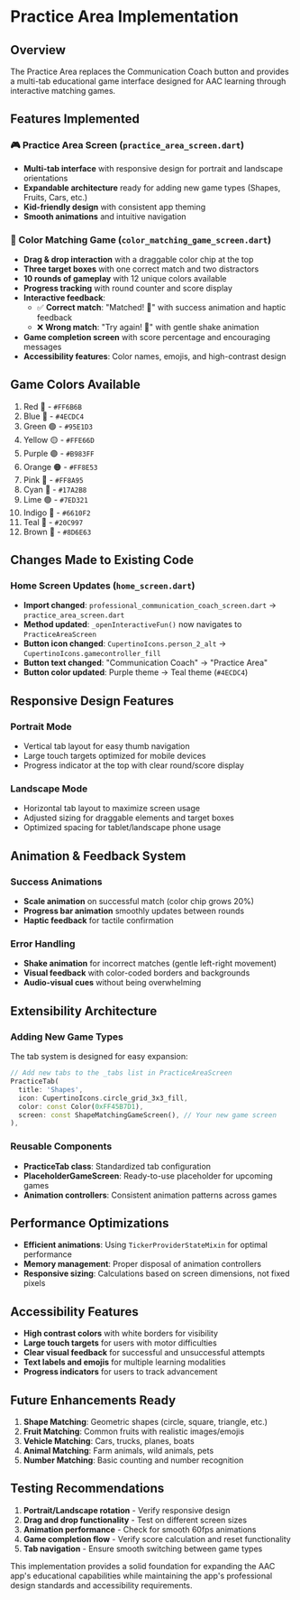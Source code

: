 # Practice Area Implementation

## Overview
The Practice Area replaces the Communication Coach button and provides a multi-tab educational game interface designed for AAC learning through interactive matching games.

## Features Implemented

### 🎮 Practice Area Screen (`practice_area_screen.dart`)
- **Multi-tab interface** with responsive design for portrait and landscape orientations
- **Expandable architecture** ready for adding new game types (Shapes, Fruits, Cars, etc.)
- **Kid-friendly design** with consistent app theming
- **Smooth animations** and intuitive navigation

### 🎨 Color Matching Game (`color_matching_game_screen.dart`)
- **Drag & drop interaction** with a draggable color chip at the top
- **Three target boxes** with one correct match and two distractors
- **10 rounds of gameplay** with 12 unique colors available
- **Progress tracking** with round counter and score display
- **Interactive feedback**:
  - ✅ **Correct match**: "Matched! 🎉" with success animation and haptic feedback
  - ❌ **Wrong match**: "Try again! 🤔" with gentle shake animation
- **Game completion screen** with score percentage and encouraging messages
- **Accessibility features**: Color names, emojis, and high-contrast design

## Game Colors Available
1. Red 🔴 - `#FF6B6B`
2. Blue 🔵 - `#4ECDC4` 
3. Green 🟢 - `#95E1D3`
4. Yellow 🟡 - `#FFE66D`
5. Purple 🟣 - `#B983FF`
6. Orange 🟠 - `#FF8E53`
7. Pink 🩷 - `#FF8A95`
8. Cyan 🔷 - `#17A2B8`
9. Lime 🟢 - `#7ED321`
10. Indigo 🔮 - `#6610F2`
11. Teal 🌊 - `#20C997`
12. Brown 🤎 - `#8D6E63`

## Changes Made to Existing Code

### Home Screen Updates (`home_screen.dart`)
- **Import changed**: `professional_communication_coach_screen.dart` → `practice_area_screen.dart`
- **Method updated**: `_openInteractiveFun()` now navigates to `PracticeAreaScreen`
- **Button icon changed**: `CupertinoIcons.person_2_alt` → `CupertinoIcons.gamecontroller_fill`
- **Button text changed**: "Communication Coach" → "Practice Area"
- **Button color updated**: Purple theme → Teal theme (`#4ECDC4`)

## Responsive Design Features

### Portrait Mode
- Vertical tab layout for easy thumb navigation
- Large touch targets optimized for mobile devices
- Progress indicator at the top with clear round/score display

### Landscape Mode  
- Horizontal tab layout to maximize screen usage
- Adjusted sizing for draggable elements and target boxes
- Optimized spacing for tablet/landscape phone usage

## Animation & Feedback System

### Success Animations
- **Scale animation** on successful match (color chip grows 20%)
- **Progress bar animation** smoothly updates between rounds
- **Haptic feedback** for tactile confirmation

### Error Handling
- **Shake animation** for incorrect matches (gentle left-right movement)
- **Visual feedback** with color-coded borders and backgrounds
- **Audio-visual cues** without being overwhelming

## Extensibility Architecture

### Adding New Game Types
The tab system is designed for easy expansion:

```dart
// Add new tabs to the _tabs list in PracticeAreaScreen
PracticeTab(
  title: 'Shapes',
  icon: CupertinoIcons.circle_grid_3x3_fill,
  color: const Color(0xFF45B7D1),
  screen: const ShapeMatchingGameScreen(), // Your new game screen
),
```

### Reusable Components
- **PracticeTab class**: Standardized tab configuration
- **PlaceholderGameScreen**: Ready-to-use placeholder for upcoming games
- **Animation controllers**: Consistent animation patterns across games

## Performance Optimizations
- **Efficient animations**: Using `TickerProviderStateMixin` for optimal performance
- **Memory management**: Proper disposal of animation controllers
- **Responsive sizing**: Calculations based on screen dimensions, not fixed pixels

## Accessibility Features
- **High contrast colors** with white borders for visibility
- **Large touch targets** for users with motor difficulties
- **Clear visual feedback** for successful and unsuccessful attempts
- **Text labels and emojis** for multiple learning modalities
- **Progress indicators** for users to track advancement

## Future Enhancements Ready
1. **Shape Matching**: Geometric shapes (circle, square, triangle, etc.)
2. **Fruit Matching**: Common fruits with realistic images/emojis
3. **Vehicle Matching**: Cars, trucks, planes, boats
4. **Animal Matching**: Farm animals, wild animals, pets
5. **Number Matching**: Basic counting and number recognition

## Testing Recommendations
1. **Portrait/Landscape rotation** - Verify responsive design
2. **Drag and drop functionality** - Test on different screen sizes
3. **Animation performance** - Check for smooth 60fps animations
4. **Game completion flow** - Verify score calculation and reset functionality
5. **Tab navigation** - Ensure smooth switching between game types

This implementation provides a solid foundation for expanding the AAC app's educational capabilities while maintaining the app's professional design standards and accessibility requirements.
